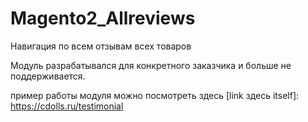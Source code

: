 # Magento2_Allreviews
Навигация по всем отзывам всех товаров

Модуль разрабатывался для конкретного заказчика и больше не поддерживается.

пример работы модуля можно посмотреть здесь
[link здесь itself]: https://cdolls.ru/testimonial
